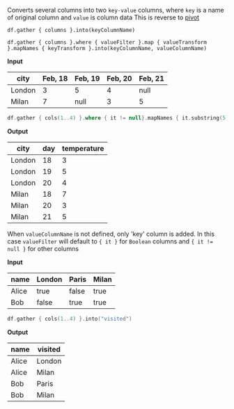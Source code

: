 [//]: # (title: gather)

Converts several columns into two `key-value` columns, where `key` is a name of original column and `value` is column data
This is reverse to [pivot](#pivot)
```
df.gather { columns }.into(keyColumnName)

df.gather { columns }.where { valueFilter }.map { valueTransform }.mapNames { keyTransform }.into(keyColumnName, valueColumnName)
```
**Input**

| city | Feb, 18 | Feb, 19 | Feb, 20 | Feb, 21
|--------|---------|---------|--------|---
| London | 3 | 5 | 4 | null
| Milan  | 7 | null | 3 | 5
```kotlin
df.gather { cols(1..4) }.where { it != null}.mapNames { it.substring(5) }.into("day", "temperature")
```
**Output**

| city | day | temperature
|--------|---------|---------
| London | 18 | 3
| London | 19 | 5
| London | 20 | 4
| Milan | 18 | 7
| Milan | 20 | 3
| Milan | 21 | 5

When `valueColumnName` is not defined, only 'key' column is added. In this case `valueFilter` will default to `{ it }` for `Boolean` columns and `{ it != null }` for other columns

**Input**

name | London | Paris | Milan
-----|--------|-------|-------
Alice| true | false | true
Bob | false | true | true
```kotlin
df.gather { cols(1..4) }.into("visited")
```
**Output**

name | visited
-----|--------
Alice | London
Alice | Milan
Bob | Paris
Bob | Milan

